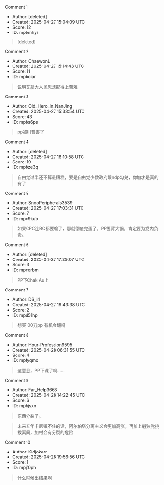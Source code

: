 Comment 1

- Author: [deleted]
- Created: 2025-04-27 15:04:09 UTC
- Score: 12
- ID: mpbmhyi

> [deleted]

Comment 2

- Author: ChaewonL
- Created: 2025-04-27 15:14:43 UTC
- Score: 11
- ID: mpboiar

> 说明支拿大人民思想配得上苦难

Comment 3

- Author: Old_Hero_in_NanJing
- Created: 2025-04-27 15:33:54 UTC
- Score: 43
- ID: mpbs6ps

> pp被川普害了

Comment 4

- Author: [deleted]
- Created: 2025-04-27 16:10:58 UTC
- Score: 19
- ID: mpbze3q

> 自由党过半还不算最糟糕，要是自由党少数政府跟ndp勾兑，你加才是真的有了

Comment 5

- Author: SnooPeripherals3539
- Created: 2025-04-27 17:03:31 UTC
- Score: 7
- ID: mpc9kub

> 如果CPC连BC都要输了，那就彻底完蛋了，PP要背大锅，肯定要为党内负责。

Comment 6

- Author: [deleted]
- Created: 2025-04-27 17:29:07 UTC
- Score: 3
- ID: mpcerbm

> PP下Chak Au上

Comment 7

- Author: DS_irl
- Created: 2025-04-27 19:43:38 UTC
- Score: 2
- ID: mpd51hp

> 想买100刀pp 有机会翻吗

Comment 8

- Author: Hour-Profession9595
- Created: 2025-04-28 06:31:55 UTC
- Score: 4
- ID: mpfyqmx

> 这意思，PP下课了呗……

Comment 9

- Author: Far_Help3663
- Created: 2025-04-28 14:22:45 UTC
- Score: 6
- ID: mphjsxn

> 东西分裂了。

> 未来五年卡尼镇不住的话，阿尔伯塔分离主义会更加高涨，再加上魁独党挑拨离间，加村会有分裂的危险

Comment 10

- Author: Kidjokerr
- Created: 2025-04-28 19:56:56 UTC
- Score: 1
- ID: mpjf0ph

> 什么时候出结果啊
